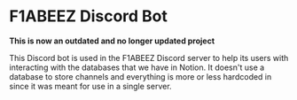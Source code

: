 # F1ABEEZ Discord Bot

**This is now an outdated and no longer updated project**

This Discord bot is used in the F1ABEEZ Discord server to help its users with interacting with the databases that we have in Notion. It doesn't use a database to store channels and everything is more or less hardcoded in since it was meant for use in a single server.
